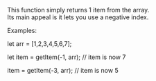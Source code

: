 This function simply returns 1 item from the array.  
Its main appeal is it lets you use a negative index.

Examples:

let arr = [1,2,3,4,5,6,7];

let item = getItem(-1, arr); // item is now 7

item = getItem(-3, arr); // item is now 5
